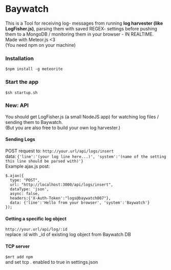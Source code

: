 # Baywatch 
This is a Tool for receiving log- messages from running **log harvester (like LogFisher.js)**, parsing them with saved REGEX- settings before pushing them to a MongoDB / monitoring them in your browser - IN REALTIME.   
Made with Meteor.js <3   
(You need npm on your machine)  
### Installation
``$npm install -g meteorite``
### Start the app
``$sh startup.sh``
### New: API
You should get LogFisher.js (a small NodeJS app) for watching log files / sending them to Baywatch.   
(But you are also free to build your own log harvester.)
#### Sending Logs
POST request to: ``http://your.url/api/logs/insert``   
data: ``{'line':'(your log line here...)', 'system':'(name of the setting this line should be parsed with)'}``  
Example ajax.js post:

    $.ajax({
      type: "POST",
      url: "http://localhost:3000/api/logs/insert",
      dataType: 'json',
      async: false, 
      headers:{'X-Auth-Token':"logs@baywatch007"},
      data: {'line':'Hello from your browser', 'system':'Baywatch'}
    });

#### Getting a specific log object
``http://your.url/api/log/:id``   
replace :id with _id of existing log object from Baywatch DB  
#### TCP server
``$mrt add npm``  
and set tcp . enabled to true in settings.json  
